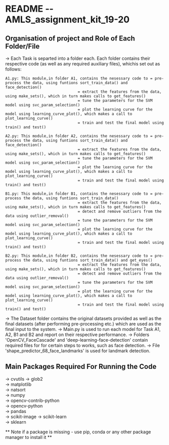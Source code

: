 # README -- AMLS_assignment_kit_19-20

## Organisation of project and Role of Each Folder/File

-> Each Task is separted into a folder each. Each folder contains their respective code (as well as any required auxiliary files), whichis set out as follows:

	A1.py: This module,in folder A1, contains the nesessary code to = pre-process the data, using funtions sort_train_data() and face_detection()
									= extract the features from the data, using make_sets(), which in turn makes calls to get_features() 
									= tune the parameters for the SVM model using svc_param_selection()
									= plot the learning curve for the model using learning_curve_plot(), which makes a call to plot_learning_curve()
									= train and test the final model using train() and test()

	A2.py: This module,in folder A2, contains the nesessary code to = pre-process the data, using funtions sort_train_data() and face_detection()
									= extract the features from the data, using make_sets(), which in turn makes calls to get_features() 
									= tune the parameters for the SVM model using svc_param_selection()
									= plot the learning curve for the model using learning_curve_plot(), which makes a call to plot_learning_curve()
									= train and test the final model using train() and test()

	B1.py: This module,in folder B1, contains the nesessary code to = pre-process the data, using funtions sort_train_data()
									= extract the features from the data, using make_sets(), which in turn makes calls to get_features()
									= detect and remove outliers from the data using outlier_removal()
									= tune the parameters for the SVM model using svc_param_selection()
									= plot the learning curve for the model using learning_curve_plot(), which makes a call to plot_learning_curve()
									= train and test the final model using train() and test()

	B2.py: This module,in folder B2, contains the nesessary code to = pre-process the data, using funtions sort_train_data() and get_eyes()
									= extract the features from the data, using make_sets(), which in turn makes calls to get_features()
									= detect and remove outliers from the data using outlier_removal()
									= tune the parameters for the SVM model using svc_param_selection()
									= plot the learning curve for the model using learning_curve_plot(), which makes a call to plot_learning_curve()
									= train and test the final model using train() and test()
 
-> The Dataset folder contains the original datasets provided as well as the final datasets
   (after performing pre-processing etc.) which are used as the final input to the system.
-> Main.py is used to run each model for Task A1, A2, B1 and B2 and report on their respective 
   performance.
-> Folders 'OpenCV_FaceCascade' and 'deep-learning-face-detection' contain required files for
   for certain steps to works, such as face detection.
-> File 'shape_predictor_68_face_landmarks' is used for landmark detection.

## Main Packages Required For Running the Code

-> cvutils
-> glob2                         
-> matplotlib                    
-> natsort                       
-> numpy                         
-> opencv-contrib-python         
-> opencv-python                 
-> pandas                       
-> scikit-image
-> scikit-learn               
-> sklearn

** Note if a package is missing - use pip, conda or any other package manager to install it **                       